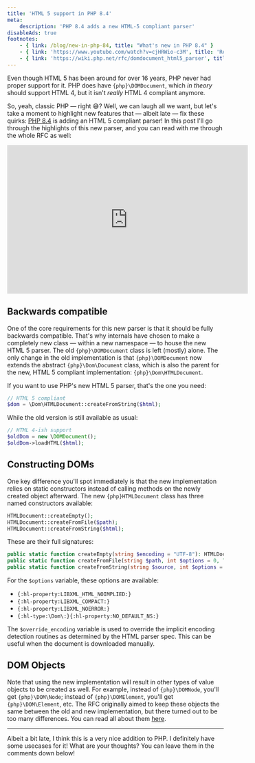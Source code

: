 ```yaml
---
title: 'HTML 5 support in PHP 8.4'
meta:
    description: 'PHP 8.4 adds a new HTML-5 compliant parser'
disableAds: true
footnotes:
    - { link: /blog/new-in-php-84, title: "What's new in PHP 8.4" }
    - { link: 'https://www.youtube.com/watch?v=cjHRWio-c3M', title: 'Read with me through the RFC' }
    - { link: 'https://wiki.php.net/rfc/domdocument_html5_parser', title: 'Read the full RFC' }
---
```


Even though HTML 5 has been around for over 16 years, PHP never had proper support for it. PHP does have `{php}\DOMDocument`, which _in theory_ should support HTML 4, but it isn't _really_ HTML 4 compliant anymore. 

So, yeah, classic PHP — right 😅? Well, we can laugh all we want, but let's take a moment to highlight new features that — albeit late — fix these quirks: [PHP 8.4](/blog/new-in-php-84) is adding an HTML 5 compliant parser! In this post I'll go through the highlights of this new parser, and you can read with me through the whole RFC as well:

<iframe width="560" height="345" src="https://www.youtube.com/embed/cjHRWio-c3M" title="YouTube video player" frameborder="0" allow="accelerometer; autoplay; clipboard-write; encrypted-media; gyroscope; picture-in-picture" allowfullscreen></iframe>

## Backwards compatible

One of the core requirements for this new parser is that it should be fully backwards compatible. That's why internals have chosen to make a completely new class — within a new namespace — to house the new HTML 5 parser. The old `{php}\DOMDocument` class is left (mostly) alone. The only change in the old implementation is that `{php}\DOMDocument` now extends the abstract `{php}\Dom\Document` class, which is also the parent for the new, HTML 5 compliant implementation: `{php}\Dom\HTMLDocument`. 

If you want to use PHP's new HTML 5 parser, that's the one you need:

```php
// HTML 5 compliant
$dom = \Dom\HTMLDocument::createFromString($html); 
```

While the old version is still available as usual:

```php
// HTML 4-ish support
$oldDom = new \DOMDocument(); 
$oldDom->loadHTML($html);
```

## Constructing DOMs

One key difference you'll spot immediately is that the new implementation relies on static constructors instead of calling methods on the newly created object afterward. The new `{php}HTMLDocument` class has three named constructors available:

```php
HTMLDocument::createEmpty();
HTMLDocument::createFromFile($path);
HTMLDocument::createFromString($html);
```

These are their full signatures:

```php
public static function createEmpty(string $encoding = "UTF-8"): HTMLDocument;
public static function createFromFile(string $path, int $options = 0, ?string $override_encoding = null): HTMLDocument;
public static function createFromString(string $source, int $options = 0, ?string $override_encoding = null): HTMLDocument;
```

For the `$options` variable, these options are available: 

- `{:hl-property:LIBXML_HTML_NOIMPLIED:}`
- `{:hl-property:LIBXML_COMPACT:}`
- `{:hl-property:LIBXML_NOERROR:}`
- `{:hl-type:\Dom\:}{:hl-property:NO_DEFAULT_NS:}`

The `$override_encoding` variable is used to override the implicit encoding detection routines as determined by the HTML parser spec. This can be useful when the document is downloaded manually.

## DOM Objects

Note that using the new implementation will result in other types of value objects to be created as well. For example, instead of `{php}\DOMNode`, you'll get `{php}\DOM\Node`; instead of `{php}\DOMElement`, you'll get `{php}\DOM\Element`, etc. The RFC originally aimed to keep these objects the same between the old and new implementation, but there turned out to be too many differences. You can read all about them [here](https://wiki.php.net/rfc/opt_in_dom_spec_compliance).

---

Albeit a bit late, I think this is a very nice addition to PHP. I definitely have some usecases for it! What are your thoughts? You can leave them in the comments down below!  